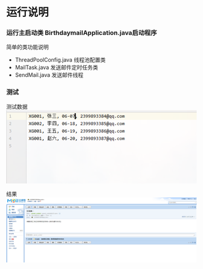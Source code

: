 # 运行说明

### 运行主启动类 BirthdaymailApplication.java启动程序

简单的类功能说明

* ThreadPoolConfig.java 线程池配置类
* MailTask.java 发送邮件定时任务类
* SendMail.java 发送邮件线程



### 测试
测试数据
![img.png](src/main/resources/images/img.png)

结果
![img.png](src/main/resources/images/img2.png)



